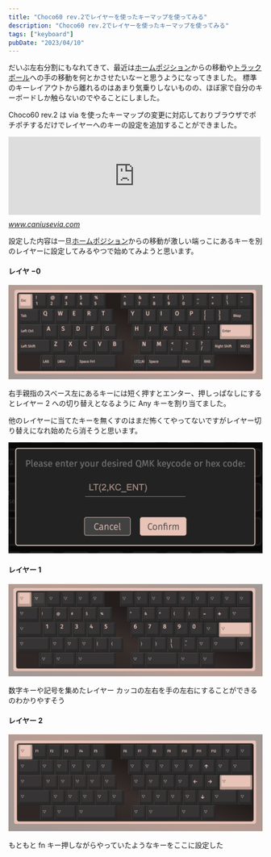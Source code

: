```yaml
---
title: "Choco60 rev.2でレイヤーを使ったキーマップを使ってみる"
description: "Choco60 rev.2でレイヤーを使ったキーマップを使ってみる"
tags: ["keyboard"]
pubDate: "2023/04/10"
---
```


だいぶ左右分割にもなれてきて、最近は[ホームポジション](https://d.hatena.ne.jp/keyword/%A5%DB%A1%BC%A5%E0%A5%DD%A5%B8%A5%B7%A5%E7%A5%F3)からの移動や[トラックボール](https://d.hatena.ne.jp/keyword/%A5%C8%A5%E9%A5%C3%A5%AF%A5%DC%A1%BC%A5%EB)への手の移動を何とかさせたいなーと思うようになってきました。
標準のキーレイアウトから離れるのはあまり気乗りしないものの、ほぼ家で自分のキーボードしか触らないのでやることにしました。

Choco60 rev.2 は via を使ったキーマップの変更に対応しておりブラウザでポチポチするだけでレイヤーへのキーの設定を追加することができました。

<iframe src="https://hatenablog-parts.com/embed?url=https%3A%2F%2Fwww.caniusevia.com%2F" title="VIA | VIA" class="embed-card embed-webcard" scrolling="no" frameborder="0" style="display: block; width: 100%; height: 155px; max-width: 500px; margin: 10px 0px;" loading="lazy"></iframe>
<cite class="hatena-citation"><a href="https://www.caniusevia.com/">www.caniusevia.com</a></cite>

設定した内容は一旦[ホームポジション](https://d.hatena.ne.jp/keyword/%A5%DB%A1%BC%A5%E0%A5%DD%A5%B8%A5%B7%A5%E7%A5%F3)からの移動が激しい端っこにあるキーを別のレイヤーに設定してみるやつで始めてみようと思います。

#### レイヤ −0

<span itemscope="" itemtype="http://schema.org/Photograph">![](../../../assets/2023/layer-keymap/20230410004517.png)</span>

右手親指のスベース左にあるキーには短く押すとエンター、押しっぱなしにするとレイヤー 2 への切り替えとなるように Any キーを割り当てました。

他のレイヤーに当てたキーを無くすのはまだ怖くてやってないですがレイヤー切り替えになれ始めたら消そうと思います。

<span itemscope="" itemtype="http://schema.org/Photograph">![](../../../assets/2023/layer-keymap/20230410004953.png)</span>

#### レイヤー 1

<span itemscope="" itemtype="http://schema.org/Photograph">![](../../../assets/2023/layer-keymap/20230410004520.png)</span>

数字キーや記号を集めたレイヤー
カッコの左右を手の左右にすることができるのわかりやすそう

#### レイヤー 2

<span itemscope="" itemtype="http://schema.org/Photograph">![](../../../assets/2023/layer-keymap/20230410005138.png)</span>

もともと fn キー押しながらやっていたようなキーをここに設定した
